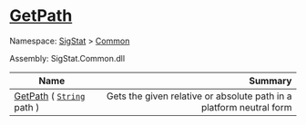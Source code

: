# [GetPath](./IOExtensions-100663399.md)

Namespace: [SigStat]() > [Common](./../README.md)

Assembly: SigStat.Common.dll

| Name | Summary  |
| ------| -----------:|
| [GetPath](./IOExtensions-100663399.md) ( [`String`](https://docs.microsoft.com/en-us/dotnet/api/System.String) path ) | Gets the given relative or absolute path in a platform neutral form
